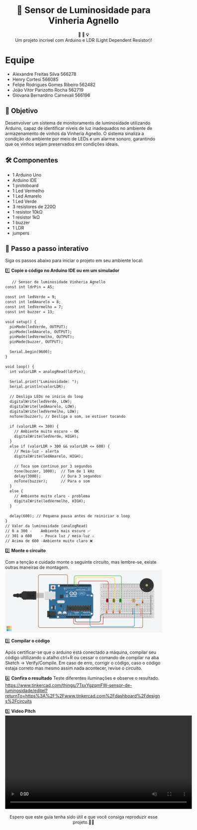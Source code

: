 <h1 align="center">🚀 Sensor de Luminosidade para Vinheria Agnello</h1>

<div align="center">
  <strong>🚨 🔧 💡</strong>
</div>
<div align="center">
  Um projeto incrível com Arduino e LDR (Light Dependent Resistor)!
</div>

# Equipe
- Alexandre Freitas Silva 566278
- Henry Cortesi 566085
- Felipe Rodrigues Gomes Ribeiro 562482
- João Vitor Parizotto Rocha 562719
- Giovana Bernardino Carnevali 566196

## 🎯 Objetivo
Desenvolver um sistema de monitoramento de luminosidade utilizando Arduino, capaz de identificar níveis de luz inadequados no ambiente de armazenamento de vinhos da Vinheria Agnello. O sistema sinaliza a condição do ambiente por meio de LEDs e um alarme sonoro, garantindo que os vinhos sejam preservados em condições ideais.

## 🛠️ Componentes
- 1 Arduino Uno
- Arduino IDE
- 1 protoboard
- 1 Led Vermelho
- 1 Led Amarelo
- 1 Led Verde
- 3 resistores de 220Ω
- 1 resistor 10kΩ
- 1 resistor 1kΩ
- 1 buzzer
- 1 LDR
- jumpers

## 📝 Passo a passo interativo

Siga os passos abaixo para iniciar o projeto em seu ambiente local:

1️⃣ **Copie o código no Arduino IDE ou em um simulador**

```
   // Sensor de luminosidade Vinheria Agnello
const int ldrPin = A5;

const int ledVerde = 9;
const int ledAmarelo = 8;
const int ledVermelho = 7;
const int buzzer = 13;

void setup() {
  pinMode(ledVerde, OUTPUT);
  pinMode(ledAmarelo, OUTPUT);
  pinMode(ledVermelho, OUTPUT);
  pinMode(buzzer, OUTPUT);

  Serial.begin(9600);
}

void loop() {
  int valorLDR = analogRead(ldrPin);

  Serial.print("Luminosidade: ");
  Serial.println(valorLDR);

  // Desliga LEDs no início do loop
  digitalWrite(ledVerde, LOW);
  digitalWrite(ledAmarelo, LOW);
  digitalWrite(ledVermelho, LOW);
  noTone(buzzer); // Desliga o som, se estiver tocando

  if (valorLDR <= 300) {
    // Ambiente muito escuro - OK
    digitalWrite(ledVerde, HIGH);
  }
  else if (valorLDR > 300 && valorLDR <= 600) {
    // Meia-luz - alerta
    digitalWrite(ledAmarelo, HIGH);
    
    // Toca som contínuo por 3 segundos
    tone(buzzer, 1000);  // Tom de 1 kHz
    delay(3000);         // Dura 3 segundos
    noTone(buzzer);      // Para o som
  }
  else {
    // Ambiente muito claro - problema
    digitalWrite(ledVermelho, HIGH);
  }

  delay(600); // Pequena pausa antes de reiniciar o loop
}
// Valor da luminosidade (analogRead)
// 0 a 300 -	Ambiente mais escuro ✅
// 301 a 600	- Pouca luz / meia-luz ⚠️
// Acima de 600 -Ambiente muito claro ❌

```


2️⃣ **Monte o circuito**

   Com a tenção e cuidado monte o seguinte circuito, mas lembre-se, existe outras maneiras de montagem.
    ![Sensor de Luminosidade](sensor.png)


3️⃣ **Compilar o código**

   Após certificar-se que o arduino está conectado a máquina, compilar seu código ultilizando o atalho ctrl+R ou cessar o comando de compilar na aba Sketch -> Verify/Compile. Em caso de erro, corrigir o código, caso o código estaja correto mas mesmo assim nada acontecer, revise o circuito.


4️⃣ **Confira o resultado**
Teste diferentes iluminações e observe o resultado.
https://www.tinkercad.com/things/7TsxYgzqmFW-sensor-de-luminosidade/editel?returnTo=https%3A%2F%2Fwww.tinkercad.com%2Fdashboard%2Fdesigns%2Fcircuits


5️⃣ **Video Pitch**
<video src="./VinheriaAgnello.mp4" controls width="600"></video>


<div align="center">
  Espero que este guia tenha sido útil e que você consiga reproduzir esse projeto.🎉😄
</div>
